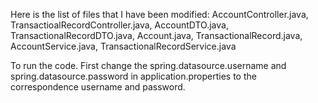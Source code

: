 Here is the list of files that I have been modified:
AccountController.java, TransactioalRecordController.java, AccountDTO.java, TransactionalRecordDTO.java, Account.java, TransactionalRecord.java, AccountService.java,
TransactionalRecordService.java

To run the code. First change the spring.datasource.username and spring.datasource.password in application.properties to the correspondence username and password.
